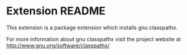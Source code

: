 # Extension README

This extension is a package extension which installs gnu classpathx.

For more information about gnu classpathx visit the project website at
http://www.gnu.org/software/classpathx/

